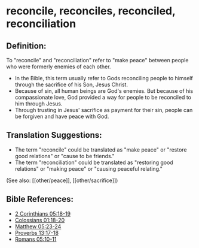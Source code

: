 # reconcile, reconciles, reconciled, reconciliation #

## Definition: ##

To "reconcile" and "reconciliation" refer to "make peace" between people who were formerly enemies of each other.

* In the Bible, this term usually refer to Gods reconciling people to himself through the sacrifice of his Son, Jesus Christ.
* Because of sin, all human beings are God's enemies. But because of his compassionate love, God provided a way for people to be reconciled to him through Jesus.
* Through trusting in Jesus' sacrifice as payment for their sin, people can be forgiven and have peace with God.

## Translation Suggestions: ##

* The term "reconcile" could be translated as "make peace" or "restore good relations" or "cause to be friends."
* The term "reconciliation" could be translated as "restoring good relations" or "making peace" or "causing peaceful relating."

(See also: [[other/peace]], [[other/sacrifice]])

## Bible References: ##

* [2 Corinthians 05:18-19](en/tn/2co/help/05/18)
* [Colossians 01:18-20](en/tn/col/help/01/18)
* [Matthew 05:23-24](en/tn/mat/help/05/23)
* [Proverbs 13:17-18](en/tn/pro/help/13/17)
* [Romans 05:10-11](en/tn/rom/help/05/10)